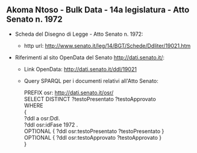 ## Akoma Ntoso - Bulk Data - 14a legislatura - Atto Senato n. 1972 ##

* Scheda del Disegno di Legge - Atto Senato n. 1972:
	* http url: http://www.senato.it/leg/14/BGT/Schede/Ddliter/19021.htm

* Riferimenti al sito OpenData del Senato http://dati.senato.it/:
	* Link OpenData: http://dati.senato.it/ddl/19021
	* Query SPARQL per i documenti relativi all'Atto Senato:

        PREFIX osr: <http://dati.senato.it/osr/>  
		SELECT DISTINCT ?testoPresentato ?testoApprovato  
		WHERE  
		{  
		    ?ddl a osr:Ddl.  
		    ?ddl osr:idFase 1972 .  
		    OPTIONAL { ?ddl osr:testoPresentato ?testoPresentato }  
		    OPTIONAL { ?ddl osr:testoApprovato ?testoApprovato }  
		}
		